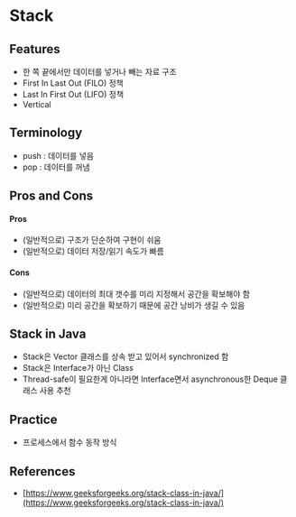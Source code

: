 # Stack

## Features
- 한 쪽 끝에서만 데이터를 넣거나 빼는 자료 구조
- First In Last Out (FILO) 정책
- Last In First Out (LIFO) 정책
- Vertical

## Terminology
- push : 데이터를 넣음
- pop : 데이터를 꺼냄

## Pros and Cons
#### Pros
- (일반적으로) 구조가 단순하여 구현이 쉬움
- (일반적으로) 데이터 저장/읽기 속도가 빠름

#### Cons
- (일반적으로) 데이터의 최대 갯수를 미리 지정해서 공간을 확보해야 함
- (일반적으로) 미리 공간을 확보하기 때문에 공간 낭비가 생길 수 있음

## Stack in Java
- Stack은 Vector 클래스를 상속 받고 있어서 synchronized 함
- Stack은 Interface가 아닌 Class
- Thread-safe이 필요한게 아니라면 Interface면서 asynchronous한 Deque 클래스 사용 추천

## Practice
- 프로세스에서 함수 동작 방식

## References
- [https://www.geeksforgeeks.org/stack-class-in-java/](https://www.geeksforgeeks.org/stack-class-in-java/)